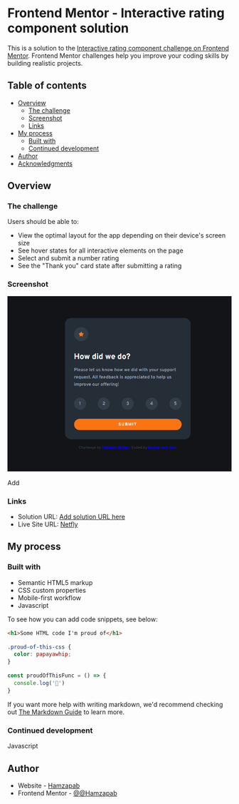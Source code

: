 # Frontend Mentor - Interactive rating component solution

This is a solution to the [Interactive rating component challenge on Frontend Mentor](https://www.frontendmentor.io/challenges/interactive-rating-component-koxpeBUmI). Frontend Mentor challenges help you improve your coding skills by building realistic projects. 

## Table of contents

- [Overview](#overview)
  - [The challenge](#interactive-rating-component-main)
  - [Screenshot](./design/127.0.0.1_5500_interactive-rating-component-main_index.html.png)
  - [Links](#https://github.com/Hamzapab)
- [My process](#completed)
  - [Built with](#built-with_html_css_js)
  - [Continued development](#continued-development)
- [Author](#Hamzapab)
- [Acknowledgments](#acknowledgments)



## Overview

### The challenge

Users should be able to:

- View the optimal layout for the app depending on their device's screen size
- See hover states for all interactive elements on the page
- Select and submit a number rating
- See the "Thank you" card state after submitting a rating

### Screenshot

![](./design/127.0.0.1_5500_interactive-rating-component-main_index.html.png)

Add
### Links

- Solution URL: [Add solution URL here](https://github.com/Hamzapab/front-end-mentor/tree/main/interactive-rating-component-main/interactive-rating-component-main)
- Live Site URL: [Netfly](https://interactivecard-of-rate.netlify.app/)

## My process

### Built with

- Semantic HTML5 markup
- CSS custom properties
- Mobile-first workflow
- Javascript

 
To see how you can add code snippets, see below:

```html
<h1>Some HTML code I'm proud of</h1>
```
```css
.proud-of-this-css {
  color: papayawhip;
}
```
```js
const proudOfThisFunc = () => {
  console.log('🎉')
}
```

If you want more help with writing markdown, we'd recommend checking out [The Markdown Guide](https://www.markdownguide.org/) to learn more.



### Continued development

Javascript





## Author

- Website - [Hamzapab](https://github.com/Hamzapab)
- Frontend Mentor - [@@Hamzapab](https://www.frontendmentor.io/profile/Hamzapab)

